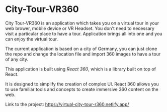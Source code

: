 # City-Tour-VR360
City Tour-VR360 is an application which takes you on a virtual tour in your web brower, mobile device or VR Headset. You don't need to necessary visit a particular place to have a tour.
Application brings all into one and you can enjoy the virtual tour.

The current application is based on a city of Germany, you can just clone the repo and change the location file and import 360 images to have a tour of any city.

This application is built using *React 360*, which is a library built on top of React. 

It is designed to simplify the creation of complex UI. React 360 allows you to use familiar tools and concepts to create immersive 360 content on the web.

Link to the project: https://virtual-city-tour-r360.netlify.app/

